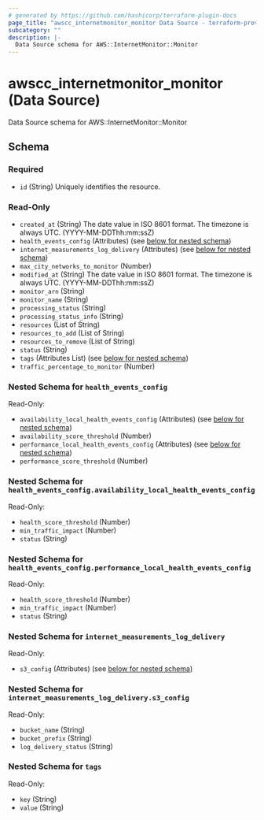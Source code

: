 ```yaml
---
# generated by https://github.com/hashicorp/terraform-plugin-docs
page_title: "awscc_internetmonitor_monitor Data Source - terraform-provider-awscc"
subcategory: ""
description: |-
  Data Source schema for AWS::InternetMonitor::Monitor
---
```


# awscc_internetmonitor_monitor (Data Source)

Data Source schema for AWS::InternetMonitor::Monitor



<!-- schema generated by tfplugindocs -->
## Schema

### Required

- `id` (String) Uniquely identifies the resource.

### Read-Only

- `created_at` (String) The date value in ISO 8601 format. The timezone is always UTC. (YYYY-MM-DDThh:mm:ssZ)
- `health_events_config` (Attributes) (see [below for nested schema](#nestedatt--health_events_config))
- `internet_measurements_log_delivery` (Attributes) (see [below for nested schema](#nestedatt--internet_measurements_log_delivery))
- `max_city_networks_to_monitor` (Number)
- `modified_at` (String) The date value in ISO 8601 format. The timezone is always UTC. (YYYY-MM-DDThh:mm:ssZ)
- `monitor_arn` (String)
- `monitor_name` (String)
- `processing_status` (String)
- `processing_status_info` (String)
- `resources` (List of String)
- `resources_to_add` (List of String)
- `resources_to_remove` (List of String)
- `status` (String)
- `tags` (Attributes List) (see [below for nested schema](#nestedatt--tags))
- `traffic_percentage_to_monitor` (Number)

<a id="nestedatt--health_events_config"></a>
### Nested Schema for `health_events_config`

Read-Only:

- `availability_local_health_events_config` (Attributes) (see [below for nested schema](#nestedatt--health_events_config--availability_local_health_events_config))
- `availability_score_threshold` (Number)
- `performance_local_health_events_config` (Attributes) (see [below for nested schema](#nestedatt--health_events_config--performance_local_health_events_config))
- `performance_score_threshold` (Number)

<a id="nestedatt--health_events_config--availability_local_health_events_config"></a>
### Nested Schema for `health_events_config.availability_local_health_events_config`

Read-Only:

- `health_score_threshold` (Number)
- `min_traffic_impact` (Number)
- `status` (String)


<a id="nestedatt--health_events_config--performance_local_health_events_config"></a>
### Nested Schema for `health_events_config.performance_local_health_events_config`

Read-Only:

- `health_score_threshold` (Number)
- `min_traffic_impact` (Number)
- `status` (String)



<a id="nestedatt--internet_measurements_log_delivery"></a>
### Nested Schema for `internet_measurements_log_delivery`

Read-Only:

- `s3_config` (Attributes) (see [below for nested schema](#nestedatt--internet_measurements_log_delivery--s3_config))

<a id="nestedatt--internet_measurements_log_delivery--s3_config"></a>
### Nested Schema for `internet_measurements_log_delivery.s3_config`

Read-Only:

- `bucket_name` (String)
- `bucket_prefix` (String)
- `log_delivery_status` (String)



<a id="nestedatt--tags"></a>
### Nested Schema for `tags`

Read-Only:

- `key` (String)
- `value` (String)
